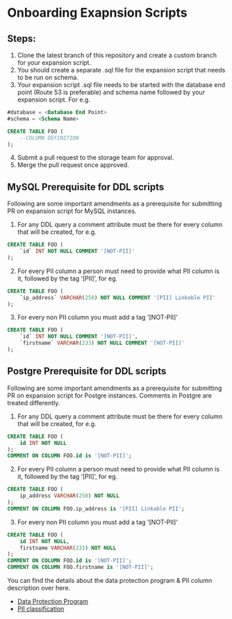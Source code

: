 # Onboarding Exapnsion Scripts

## Steps: 
1. Clone the latest branch of this repository and create a custom branch for your expansion script.
2. You should create a separate .sql file for the expansion script that needs to be run on schema.
3. Your expansion script .sql file needs to be started with the database end point (Route 53 is preferable) and schema name followed by your expansion script. For e.g.
```sql
#database = <Database End Point>
#schema = <Schema Name>

CREATE TABLE FOO (
    --COLUMN DEFINITION
);
```
4. Submit a pull request to the storage team for approval.
5. Merge the pull request once approved.

## MySQL Prerequisite for DDL scripts 

Following are some important amendments as a prerequisite for submitting PR on expansion script for MySQL instances.

1. For any DDL query a comment attribute must be there for every column that will be created, for e.g. 
```sql
CREATE TABLE FOO (
    `id` INT NOT NULL COMMENT '[NOT-PII]'
);
```
2. For every PII column a person must need to provide what PII column is it, followed by the tag ‘[PII]’, for eg. 
```sql
CREATE TABLE FOO (
    `ip_address` VARCHAR(250) NOT NULL COMMENT '[PII] Linkable PII'
);
```
3. For every non PII column you must add a tag '[NOT-PII]'
```sql
CREATE TABLE FOO (
    `id` INT NOT NULL COMMENT '[NOT-PII]',
    `firstname` VARCHAR(233) NOT NULL COMMENT '[NOT-PII]'
);
```

## Postgre Prerequisite for DDL scripts 

Following are some important amendments as a prerequisite for submitting PR on expansion script for Postgre instances. Comments in Postgre are treated differently. 
1. For any DDL query a comment attribute must be there for every column that will be created, for e.g. 
```sql
CREATE TABLE FOO (
    id INT NOT NULL
);
COMMENT ON COLUMN FOO.id is '[NOT-PII]';
```
2. For every PII column a person must need to provide what PII column is it, followed by the tag ‘[PII]’, for eg. 
```sql
CREATE TABLE FOO (
    ip_address VARCHAR(250) NOT NULL 
);
COMMENT ON COLUMN FOO.ip_address is '[PII] Linkable PII';
```
3. For every non PII column you must add a tag '[NOT-PII]'
```sql
CREATE TABLE FOO (
    id INT NOT NULL,
    firstname VARCHAR(233) NOT NULL
);
COMMENT ON COLUMN FOO.id is '[NOT-PII]';
COMMENT ON COLUMN FOO.firstname is '[NOT-PII]';
```

You can find the details about the data protection program & PII column description over here.
- <a href="#">Data Protection Program</a>
- <a href="#">PII classification</a>

